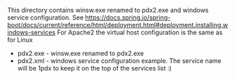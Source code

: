 This directory contains winsw.exe renamed to pdx2.exe and windows service configuration. See https://docs.spring.io/spring-boot/docs/current/reference/html/deployment.html#deployment.installing.windows-services
For Apache2 the virtual host configuration is the same as for Linux
* pdx2.exe - winsw.exe renamed to pdx2.exe
* pdx2.xml - windows service configuration example. The service name will be 1pdx to keep it on the top of the services list :)